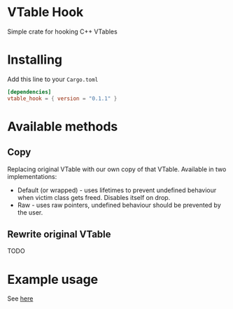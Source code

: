 # VTable Hook
Simple crate for hooking C++ VTables

# Installing
Add this line to your `Cargo.toml`
```toml
[dependencies]
vtable_hook = { version = "0.1.1" }
```

# Available methods
## Copy
Replacing original VTable with our own copy of that VTable. Available in two implementations:
* Default (or wrapped) - uses lifetimes to prevent undefined behaviour when victim class gets freed. Disables itself on drop.
* Raw - uses raw pointers, undefined behaviour should be prevented by the user.
## Rewrite original VTable
TODO

# Example usage
See [here](./examples/)